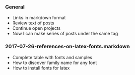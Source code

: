 ### General
- Links in markdown format
- Review text of posts
- Continue open projects
- Now I can make series of posts under the same tag

### 2017-07-26-references-on-latex-fonts.markdown
- Complete table with fonts and samples
- How to discover family name for any font
- How to install fonts for latex
